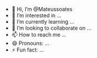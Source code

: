 - 👋 Hi, I’m @Mateussoates
- 👀 I’m interested in ...
- 🌱 I’m currently learning ...
- 💞️ I’m looking to collaborate on ...
- 📫 How to reach me ...
- 😄 Pronouns: ...
- ⚡ Fun fact: ...

<!---
Mateussoates/Mateussoates is a ✨ special ✨ repository because its `README.md` (this file) appears on your GitHub profile.
You can click the Preview link to take a look at your changes.
--->
